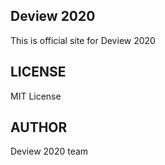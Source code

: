 ## Deview 2020
This is official site for Deview 2020

## LICENSE
MIT License

## AUTHOR
Deview 2020 team